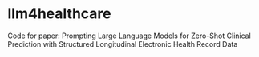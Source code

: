 # llm4healthcare

Code for paper: Prompting Large Language Models for Zero-Shot Clinical Prediction with Structured Longitudinal Electronic Health Record Data
